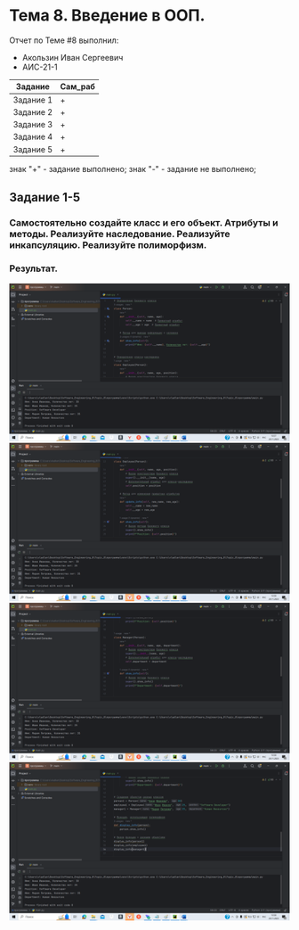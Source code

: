 # Тема 8. Введение в ООП.
Отчет по Теме #8 выполнил:
- Акользин Иван Сергеевич
- АИС-21-1

| Задание | Сам_раб | 
| ------ | ------ | 
| Задание 1 | + |
| Задание 2 | + |
| Задание 3 | + |
| Задание 4 | + |
| Задание 5 | + |

знак "+" - задание выполнено; знак "-" - задание не выполнено;

## Задание 1-5
### Самостоятельно создайте класс и его объект. Атрибуты и методы. Реализуйте наследование. Реализуйте инкапсуляцию. Реализуйте полиморфизм.

### Результат.
![Меню](https://github.com/vladimir-12343/Software_Engineering_0/blob/Тема_8/pic/2023-11-20_13-57-53.png)
![Меню](https://github.com/vladimir-12343/Software_Engineering_0/blob/Тема_8/pic/2023-11-20_13-58-17.png)
![Меню](https://github.com/vladimir-12343/Software_Engineering_0/blob/Тема_8/pic/2023-11-20_13-58-26.png)
![Меню](https://github.com/vladimir-12343/Software_Engineering_0/blob/Тема_8/pic/2023-11-20_13-58-31.png)






